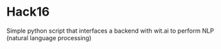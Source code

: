 # Hack16
Simple python script that interfaces a backend with wit.ai to perform NLP (natural language processing)
